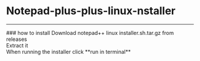 # Notepad-plus-plus-linux-nstaller
<hr>
### how to install
Download notepad++ linux installer.sh.tar.gz from releases <br>
Extract it <br>
When running the installer click **run in terminal**